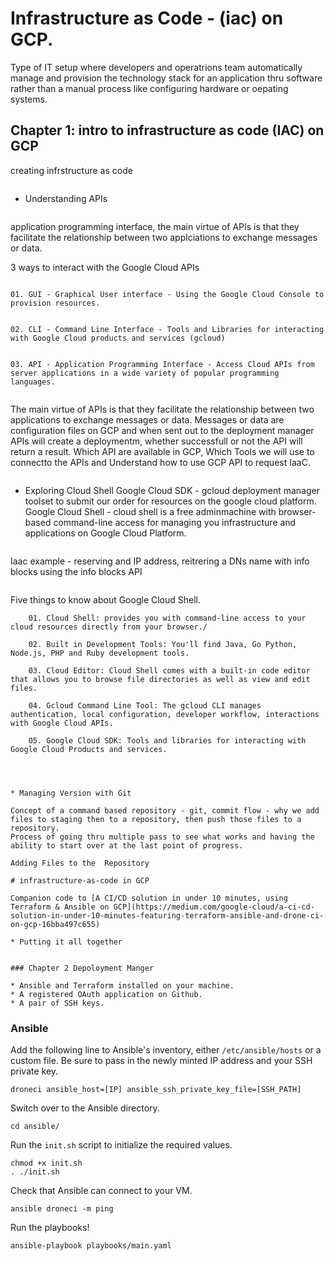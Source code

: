 # Infrastructure as Code - (iac) on GCP. 

Type of IT setup where developers and operatrions team automatically manage and provision the technology stack for an application
thru software rather than a manual process like configuring hardware or oepating systems.

## Chapter 1: intro to infrastructure as code (IAC) on GCP

creating infrstructure as code
```
```
* Understanding APIs
```
```
application programming interface, the main virtue of APIs is that they facilitate the relationship between two applciations to exchange messages or data.

3 ways to interact with the Google Cloud APIs
```
```
    01. GUI - Graphical User interface - Using the Google Cloud Console to provision resources.
```
```
    02. CLI - Command Line Interface - Tools and Libraries for interacting with Google Cloud products and services (gcloud)
```
```
    03. API - Application Programming Interface - Access Cloud APIs from server applications in a wide variety of popular programming languages.
```
```
The main virtue of APIs is that they facilitate the relationship between two applications to exchange messages or data. 
Messages or data are configuration files on GCP and when sent out to the deployment manager APIs will create a deploymentm, whether successfull or not the API will return a result. 
Which API are available in GCP, Which Tools we will use to connectto the APIs and Understand how to use GCP API to request IaaC. 
```
```
* Exploring Cloud Shell
Google Cloud SDK - gcloud deployment manager toolset to submit our order for resources on the google cloud platform.
Google Cloud Shell - cloud shell is a free adminmachine with browser-based command-line access for managing you 
infrastructure and applications on Google Cloud Platform. 
```
```
Iaac example - reserving and IP address, reitrering a DNs name with info blocks using the info blocks API
```
```
Five things to know about Google Cloud Shell.
```
    01. Cloud Shell: provides you with command-line access to your cloud resources directly from your browser./
```
```
    02. Built in Development Tools: You'll find Java, Go Python, Node.js, PHP and Ruby development tools.
```
```
    03. Cloud Editor: Cloud Shell comes with a built-in code editor that allows you to browse file directories as well as view and edit files. 
```
```
    04. Gcloud Command Line Tool: The gcloud CLI manages authentication, local configuration, developer workflow, interactions with Google Cloud APIs. 
```
```
    05. Google Cloud SDK: Tools and libraries for interacting with Google Cloud Products and services.
```
```



* Managing Version with Git
```
```
Concept of a command based repository - git, commit flow - why we add files to staging then to a repository, then push those files to a repository. 
Process of going thru multiple pass to see what works and having the ability to start over at the last point of progress. 
```
```
Adding Files to the  Repository

# infrastructure-as-code in GCP

Companion code to [A CI/CD solution in under 10 minutes, using Terraform & Ansible on GCP](https://medium.com/google-cloud/a-ci-cd-solution-in-under-10-minutes-featuring-terraform-ansible-and-drone-ci-on-gcp-16bba497c655)

* Putting it all together
```
```

### Chapter 2 Depoloyment Manger 

* Ansible and Terraform installed on your machine.
* A registered OAuth application on Github.
* A pair of SSH keys.

```

### Ansible

Add the following line to Ansible's inventory, either `/etc/ansible/hosts` or a custom file. Be sure to pass in the newly minted IP address and your SSH private key.
```
droneci ansible_host=[IP] ansible_ssh_private_key_file=[SSH_PATH]
```

Switch over to the Ansible directory.
```
cd ansible/
```
Run the `init.sh` script to initialize the required values.
```
chmod +x init.sh
. ./init.sh
```
Check that Ansible can connect to your VM.
```
ansible droneci -m ping
```
Run the playbooks!
```
ansible-playbook playbooks/main.yaml
```




